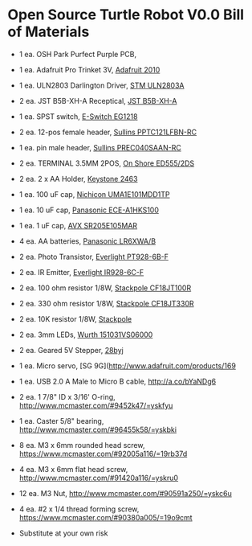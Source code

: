 Open Source Turtle Robot V0.0 Bill of Materials 
===============================================

- 1 ea. OSH Park Purfect Purple PCB,  
- 1 ea. Adafruit Pro Trinket 3V, [Adafruit 2010](https://www.digikey.com/short/jzr3t0)
- 1 ea. ULN2803 Darlington Driver, [STM ULN2803A](https://www.digikey.com/short/q728f3)
- 2 ea. JST B5B-XH-A Receptical, [JST B5B-XH-A](https://www.digikey.com/short/qcrr5m)
- 1 ea. SPST switch, [E-Switch EG1218](https://www.digikey.com/short/qcwd5b)
- 2 ea. 12-pos female header, [Sullins PPTC121LFBN-RC](https://www.digikey.com/short/qcwdhd)
- 1 ea. pin male header, [Sullins PREC040SAAN-RC](https://www.digikey.com/short/jzr38f)
- 2 ea. TERMINAL 3.5MM 2POS, [On Shore ED555/2DS](http://www.digikey.com/short/7zj1f4)
- 2 ea. 2 x AA Holder, [Keystone 2463](http://www.digikey.com/short/tz5bd1)
- 1 ea. 100 uF cap, [Nichicon UMA1E101MDD1TP](https://www.digikey.com/short/qtrn79)
- 1 ea. 10 uF cap, [Panasonic ECE-A1HKS100](http://www.digikey.com/short/7thwrt)
- 1 ea. 1 uF cap, [AVX SR205E105MAR](http://www.digikey.com/short/747wv0)
- 4 ea. AA batteries, [Panasonic LR6XWA/B](https://www.digikey.com/short/qcwdbb)
- 2 ea. Photo Transistor, [Everlight PT928-6B-F](https://www.digikey.com/short/qtrp5m)
- 2 ea. IR Emitter, [Everlight IR928-6C-F](https://www.digikey.com/short/jzr3b8)
- 2 ea. 100 ohm resistor 1/8W, [Stackpole CF18JT100R](https://www.digikey.com/short/q72818)
- 2 ea. 330 ohm resistor 1/8W, [Stackpole CF18JT330R](https://www.digikey.com/short/jzr35t)
- 2 ea. 10K resistor 1/8W, [Stackpole](http://www.digikey.com/short/7thw1q)
- 2 ea. 3mm LEDs, [Wurth 151031VS06000](http://www.digikey.com/short/3335hz)

- 2 ea. Geared 5V Stepper, [28byj](http://a.co/hwCrUy4)
- 1 ea. Micro servo, [SG 9G](http://www.adafruit.com/products/169
- 1 ea. USB 2.0 A Male to Micro B cable, http://a.co/bYaNDg6

- 2 ea. 1 7/8" ID x 3/16' O-ring, http://www.mcmaster.com/#9452k47/=yskfyu
- 1 ea. Caster 5/8" bearing, http://www.mcmaster.com/#96455k58/=yskbki
- 8 ea. M3 x 6mm rounded head screw, https://www.mcmaster.com/#92005a116/=19rb37d
- 4 ea. M3 x 6mm flat head screw, http://www.mcmaster.com/#91420a116/=yskru0
- 12 ea. M3 Nut, http://www.mcmaster.com/#90591a250/=yskc6u
- 4 ea. #2 x 1/4 thread forming screw, https://www.mcmaster.com/#90380a005/=19o9cmt
   
* Substitute at your own risk